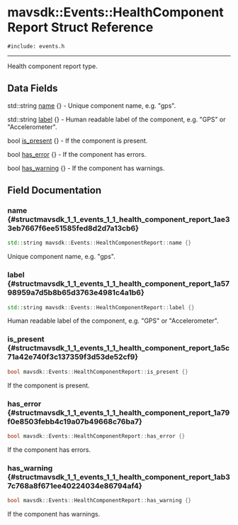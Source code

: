 # mavsdk::Events::HealthComponentReport Struct Reference
`#include: events.h`

----


Health component report type. 


## Data Fields


std::string [name](#structmavsdk_1_1_events_1_1_health_component_report_1ae33eb7667f6ee51585fed8d2d7a13cb6) {} - Unique component name, e.g. "gps".

std::string [label](#structmavsdk_1_1_events_1_1_health_component_report_1a5798959a7d5b8b65d3763e4981c4a1b6) {} - Human readable label of the component, e.g. "GPS" or "Accelerometer".

bool [is_present](#structmavsdk_1_1_events_1_1_health_component_report_1a5c71a42e740f3c137359f3d53de52cf9) {} - If the component is present.

bool [has_error](#structmavsdk_1_1_events_1_1_health_component_report_1a79f0e8503febb4c19a07b49668c76ba7) {} - If the component has errors.

bool [has_warning](#structmavsdk_1_1_events_1_1_health_component_report_1ab37c768a8f671ee40224034e86794af4) {} - If the component has warnings.


## Field Documentation


### name {#structmavsdk_1_1_events_1_1_health_component_report_1ae33eb7667f6ee51585fed8d2d7a13cb6}

```cpp
std::string mavsdk::Events::HealthComponentReport::name {}
```


Unique component name, e.g. "gps".


### label {#structmavsdk_1_1_events_1_1_health_component_report_1a5798959a7d5b8b65d3763e4981c4a1b6}

```cpp
std::string mavsdk::Events::HealthComponentReport::label {}
```


Human readable label of the component, e.g. "GPS" or "Accelerometer".


### is_present {#structmavsdk_1_1_events_1_1_health_component_report_1a5c71a42e740f3c137359f3d53de52cf9}

```cpp
bool mavsdk::Events::HealthComponentReport::is_present {}
```


If the component is present.


### has_error {#structmavsdk_1_1_events_1_1_health_component_report_1a79f0e8503febb4c19a07b49668c76ba7}

```cpp
bool mavsdk::Events::HealthComponentReport::has_error {}
```


If the component has errors.


### has_warning {#structmavsdk_1_1_events_1_1_health_component_report_1ab37c768a8f671ee40224034e86794af4}

```cpp
bool mavsdk::Events::HealthComponentReport::has_warning {}
```


If the component has warnings.

